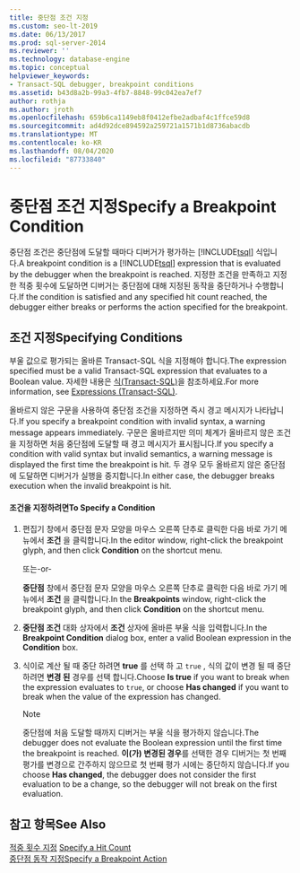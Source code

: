 ```yaml
---
title: 중단점 조건 지정
ms.custom: seo-lt-2019
ms.date: 06/13/2017
ms.prod: sql-server-2014
ms.reviewer: ''
ms.technology: database-engine
ms.topic: conceptual
helpviewer_keywords:
- Transact-SQL debugger, breakpoint conditions
ms.assetid: b43d8a2b-99a3-4fb7-8848-99c042ea7ef7
author: rothja
ms.author: jroth
ms.openlocfilehash: 659b6ca1149eb8f0412efbe2adbaf4c1ffce59d8
ms.sourcegitcommit: ad4d92dce894592a259721a1571b1d8736abacdb
ms.translationtype: MT
ms.contentlocale: ko-KR
ms.lasthandoff: 08/04/2020
ms.locfileid: "87733840"
---
```

# <a name="specify-a-breakpoint-condition"></a><span data-ttu-id="e1eee-102">중단점 조건 지정</span><span class="sxs-lookup"><span data-stu-id="e1eee-102">Specify a Breakpoint Condition</span></span>
  <span data-ttu-id="e1eee-103">중단점 조건은 중단점에 도달할 때마다 디버거가 평가하는 [!INCLUDE[tsql](../../includes/tsql-md.md)] 식입니다.</span><span class="sxs-lookup"><span data-stu-id="e1eee-103">A breakpoint condition is a [!INCLUDE[tsql](../../includes/tsql-md.md)] expression that is evaluated by the debugger when the breakpoint is reached.</span></span> <span data-ttu-id="e1eee-104">지정한 조건을 만족하고 지정한 적중 횟수에 도달하면 디버거는 중단점에 대해 지정된 동작을 중단하거나 수행합니다.</span><span class="sxs-lookup"><span data-stu-id="e1eee-104">If the condition is satisfied and any specified hit count reached, the debugger either breaks or performs the action specified for the breakpoint.</span></span>  
  
## <a name="specifying-conditions"></a><span data-ttu-id="e1eee-105">조건 지정</span><span class="sxs-lookup"><span data-stu-id="e1eee-105">Specifying Conditions</span></span>  
 <span data-ttu-id="e1eee-106">부울 값으로 평가되는 올바른 Transact-SQL 식을 지정해야 합니다.</span><span class="sxs-lookup"><span data-stu-id="e1eee-106">The expression specified must be a valid Transact-SQL expression that evaluates to a Boolean value.</span></span> <span data-ttu-id="e1eee-107">자세한 내용은 [식&#40;Transact-SQL&#41;](/sql/t-sql/language-elements/expressions-transact-sql)을 참조하세요.</span><span class="sxs-lookup"><span data-stu-id="e1eee-107">For more information, see [Expressions &#40;Transact-SQL&#41;](/sql/t-sql/language-elements/expressions-transact-sql).</span></span>  
  
 <span data-ttu-id="e1eee-108">올바르지 않은 구문을 사용하여 중단점 조건을 지정하면 즉시 경고 메시지가 나타납니다.</span><span class="sxs-lookup"><span data-stu-id="e1eee-108">If you specify a breakpoint condition with invalid syntax, a warning message appears immediately.</span></span> <span data-ttu-id="e1eee-109">구문은 올바르지만 의미 체계가 올바르지 않은 조건을 지정하면 처음 중단점에 도달할 때 경고 메시지가 표시됩니다.</span><span class="sxs-lookup"><span data-stu-id="e1eee-109">If you specify a condition with valid syntax but invalid semantics, a warning message is displayed the first time the breakpoint is hit.</span></span> <span data-ttu-id="e1eee-110">두 경우 모두 올바르지 않은 중단점에 도달하면 디버거가 실행을 중지합니다.</span><span class="sxs-lookup"><span data-stu-id="e1eee-110">In either case, the debugger breaks execution when the invalid breakpoint is hit.</span></span>  
  
#### <a name="to-specify-a-condition"></a><span data-ttu-id="e1eee-111">조건을 지정하려면</span><span class="sxs-lookup"><span data-stu-id="e1eee-111">To Specify a Condition</span></span>  
  
1.  <span data-ttu-id="e1eee-112">편집기 창에서 중단점 문자 모양을 마우스 오른쪽 단추로 클릭한 다음 바로 가기 메뉴에서 **조건** 을 클릭합니다.</span><span class="sxs-lookup"><span data-stu-id="e1eee-112">In the editor window, right-click the breakpoint glyph, and then click **Condition** on the shortcut menu.</span></span>  
  
     <span data-ttu-id="e1eee-113">또는</span><span class="sxs-lookup"><span data-stu-id="e1eee-113">-or-</span></span>  
  
     <span data-ttu-id="e1eee-114">**중단점** 창에서 중단점 문자 모양을 마우스 오른쪽 단추로 클릭한 다음 바로 가기 메뉴에서 **조건** 을 클릭합니다.</span><span class="sxs-lookup"><span data-stu-id="e1eee-114">In the **Breakpoints** window, right-click the breakpoint glyph, and then click **Condition** on the shortcut menu.</span></span>  
  
2.  <span data-ttu-id="e1eee-115">**중단점 조건** 대화 상자에서 **조건** 상자에 올바른 부울 식을 입력합니다.</span><span class="sxs-lookup"><span data-stu-id="e1eee-115">In the **Breakpoint Condition** dialog box, enter a valid Boolean expression in the **Condition** box.</span></span>  
  
3.  <span data-ttu-id="e1eee-116">식이로 계산 될 때 중단 하려면 **true** 를 선택 하 고 `true` , 식의 값이 변경 될 때 중단 하려면 **변경 된** 경우를 선택 합니다.</span><span class="sxs-lookup"><span data-stu-id="e1eee-116">Choose **Is true** if you want to break when the expression evaluates to `true`, or choose **Has changed** if you want to break when the value of the expression has changed.</span></span>  
  
    > [!NOTE]  
    >  <span data-ttu-id="e1eee-117">중단점에 처음 도달할 때까지 디버거는 부울 식을 평가하지 않습니다.</span><span class="sxs-lookup"><span data-stu-id="e1eee-117">The debugger does not evaluate the Boolean expression until the first time the breakpoint is reached.</span></span> <span data-ttu-id="e1eee-118">**이(가) 변경된 경우**를 선택한 경우 디버거는 첫 번째 평가를 변경으로 간주하지 않으므로 첫 번째 평가 시에는 중단하지 않습니다.</span><span class="sxs-lookup"><span data-stu-id="e1eee-118">If you choose **Has changed**, the debugger does not consider the first evaluation to be a change, so the debugger will not break on the first evaluation.</span></span>  
  
## <a name="see-also"></a><span data-ttu-id="e1eee-119">참고 항목</span><span class="sxs-lookup"><span data-stu-id="e1eee-119">See Also</span></span>  
 <span data-ttu-id="e1eee-120">[적중 횟수 지정](specify-a-hit-count.md) </span><span class="sxs-lookup"><span data-stu-id="e1eee-120">[Specify a Hit Count](specify-a-hit-count.md) </span></span>  
 [<span data-ttu-id="e1eee-121">중단점 동작 지정</span><span class="sxs-lookup"><span data-stu-id="e1eee-121">Specify a Breakpoint Action</span></span>](specify-a-breakpoint-action.md)  
